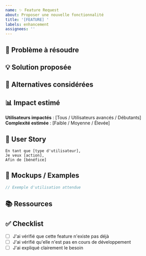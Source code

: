 ```yaml
---
name: ✨ Feature Request
about: Proposer une nouvelle fonctionnalité
title: '[FEATURE] '
labels: enhancement
assignees: ''
---
```


## 🎯 Problème à résoudre

<!-- Quel problème cette feature résout-elle ? -->
<!-- Ex: "Je suis toujours frustré quand [...]" -->

## 💡 Solution proposée

<!-- Comment tu imagines cette feature -->
<!-- Sois précis et détaillé -->

## 🔄 Alternatives considérées

<!-- Autres solutions que tu as envisagées -->

## 📊 Impact estimé

**Utilisateurs impactés** : [Tous / Utilisateurs avancés / Débutants]
**Complexité estimée** : [Faible / Moyenne / Élevée]

## 📝 User Story

```
En tant que [type d'utilisateur],
Je veux [action],
Afin de [bénéfice]
```

## 🎨 Mockups / Examples

<!-- Si applicable, ajoute des mockups ou exemples de code -->

```javascript
// Exemple d'utilisation attendue
```

## 📚 Ressources

<!-- Liens vers docs, articles, ou exemples similaires -->

## ✅ Checklist

- [ ] J'ai vérifié que cette feature n'existe pas déjà
- [ ] J'ai vérifié qu'elle n'est pas en cours de développement
- [ ] J'ai expliqué clairement le besoin
